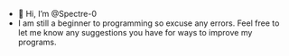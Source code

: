 - 👋 Hi, I’m @Spectre-0
- I am still a beginner to programming so excuse any errors. Feel free to let me know any suggestions you have for ways to improve my programs.

<!---
899523/899523 is a ✨ special ✨ repository because its `README.md` (this file) appears on your GitHub profile.
You can click the Preview link to take a look at your changes.
--->
